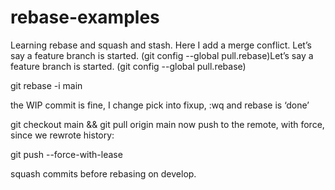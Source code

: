# rebase-examples

Learning rebase and squash and stash.
Here I add a merge conflict.
Let’s say a feature branch is started.
(git config --global pull.rebase)Let’s say a feature branch is started.
(git config --global pull.rebase)

git rebase -i main

the WIP commit is fine, I change pick into fixup, :wq and rebase is ‘done’

git checkout main && git pull origin main
now push to the remote, with force, since we rewrote history:

git push --force-with-lease

squash commits before rebasing on develop.
